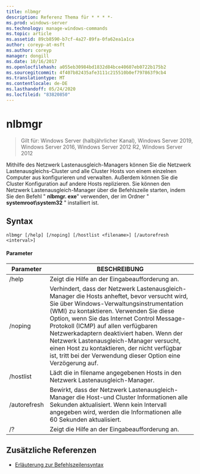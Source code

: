 ```yaml
---
title: nlbmgr
description: Referenz Thema für * * * *-
ms.prod: windows-server
ms.technology: manage-windows-commands
ms.topic: article
ms.assetid: 89cb8590-b7cf-4a27-89fa-0fa62ea1a1ca
author: coreyp-at-msft
ms.author: coreyp
manager: dongill
ms.date: 10/16/2017
ms.openlocfilehash: a055eb30984bd1832d84bce40607eb0722b175b2
ms.sourcegitcommit: 4f407b82435afe3111c215510b0ef797863f9cb4
ms.translationtype: MT
ms.contentlocale: de-DE
ms.lasthandoff: 05/24/2020
ms.locfileid: "83820850"
---
```

# <a name="nlbmgr"></a>nlbmgr

> Gilt für: Windows Server (halbjährlicher Kanal), Windows Server 2019, Windows Server 2016, Windows Server 2012 R2, Windows Server 2012

Mithilfe des Netzwerk Lastenausgleich-Managers können Sie die Netzwerk Lastenausgleichs-Cluster und alle Cluster Hosts von einem einzelnen Computer aus konfigurieren und verwalten. Außerdem können Sie die Cluster Konfiguration auf andere Hosts replizieren. Sie können den Netzwerk Lastenausgleich-Manager über die Befehlszeile starten, indem Sie den Befehl " **nlbmgr. exe**" verwenden, der im Ordner " **systemroot\system32** " installiert ist.
## <a name="syntax"></a>Syntax
```
nlbmgr [/help] [/noping] [/hostlist <filename>] [/autorefresh <interval>]
```
#### <a name="parameters"></a>Parameter

|        Parameter        |                                                                                                                                                                                                BESCHREIBUNG                                                                                                                                                                                                |
|-------------------------|-----------------------------------------------------------------------------------------------------------------------------------------------------------------------------------------------------------------------------------------------------------------------------------------------------------------------------------------------------------------------------------------------------------|
|          /help          |                                                                                                                                                                                   Zeigt die Hilfe an der Eingabeaufforderung an.                                                                                                                                                                                    |
|         /noping         | Verhindert, dass der Netzwerk Lastenausgleich-Manager die Hosts anheftet, bevor versucht wird, Sie über Windows-Verwaltungsinstrumentation (WMI) zu kontaktieren. Verwenden Sie diese Option, wenn Sie das Internet Control Message-Protokoll (ICMP) auf allen verfügbaren Netzwerkadaptern deaktiviert haben. Wenn der Netzwerk Lastenausgleich-Manager versucht, einen Host zu kontaktieren, der nicht verfügbar ist, tritt bei der Verwendung dieser Option eine Verzögerung auf. |
|  /hostlist<filename>   |                                                                                                                                                                Lädt die in filename angegebenen Hosts in den Netzwerk Lastenausgleich-Manager.                                                                                                                                                                 |
| /autorefresh<interval> |                                                                                                          Bewirkt, dass der Netzwerk Lastenausgleich-Manager die Host-und Cluster Informationen alle <interval> Sekunden aktualisiert. Wenn kein Intervall angegeben wird, werden die Informationen alle 60 Sekunden aktualisiert.                                                                                                          |
|           /?            |                                                                                                                                                                                   Zeigt die Hilfe an der Eingabeaufforderung an.                                                                                                                                                                                    |

## <a name="additional-references"></a>Zusätzliche Referenzen
- [Erläuterung zur Befehlszeilensyntax](command-line-syntax-key.md)

